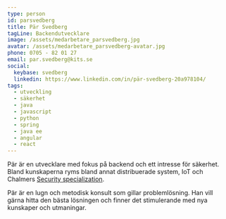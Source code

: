 ```yaml
---
type: person
id: parsvedberg
title: Pär Svedberg
tagLine: Backendutvecklare
image: /assets/medarbetare_parsvedberg.jpg
avatar: /assets/medarbetare_parsvedberg-avatar.jpg
phone: 0705 - 82 01 27
email: par.svedberg@kits.se
social:
  keybase: svedberg
  linkedin: https://www.linkedin.com/in/pär-svedberg-20a978104/
tags:
  - utveckling
  - säkerhet
  - java
  - javascript
  - python
  - spring
  - java ee
  - angular
  - react
---
```


Pär är en utvecklare med fokus på backend och ett intresse för säkerhet. Bland kunskaperna ryms bland annat distribuerade system, IoT och Chalmers [Security specialization](http://www.cse.chalmers.se/edu/master/secspec/).

Pär är en lugn och metodisk konsult som gillar problemlösning. Han vill gärna hitta den bästa lösningen och finner det stimulerande med nya kunskaper och utmaningar.
